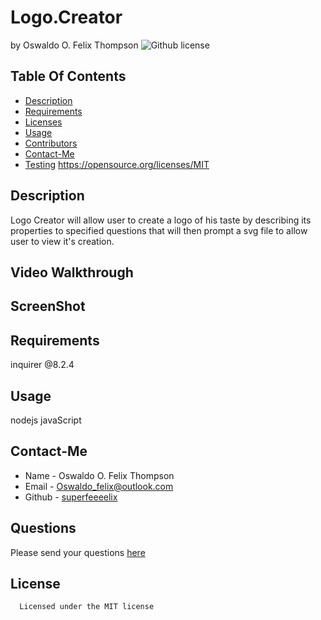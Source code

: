 # Logo.Creator
by Oswaldo O. Felix Thompson
  ![Github license](https://img.shields.io/badge/license-MIT-blue.svg)
  ## Table Of Contents
  * [Description](#description)
  * [Requirements](#requirements)
  * [Licenses](#licenses)
  * [Usage](#usage)
  * [Contributors](#contributors)
  * [Contact-Me](#contact-me)
  * [Testing](#testing)
  https://opensource.org/licenses/MIT
  ## Description
  Logo Creator will allow user to create a logo of his taste by describing its properties to specified questions that will then  prompt a svg file to allow user to view it's creation.

  ## Video Walkthrough

  ## ScreenShot
  
   
  ## Requirements
  inquirer @8.2.4

  ## Usage
  nodejs
  javaScript
  
  ## Contact-Me
  * Name - Oswaldo O. Felix Thompson
  * Email - Oswaldo_felix@outlook.com
  * Github - [superfeeeelix](https://github.com/superfeeeelix/)
 
  ## Questions
  Please send your questions [here](malito:Oswaldo_felix@outlook.com)
  ## License
      
      Licensed under the MIT license
